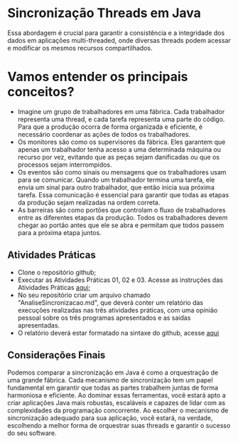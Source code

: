 # Sincronização Threads em Java
Essa abordagem é crucial para garantir a consistência e a integridade dos dados em aplicações multi-threaded, onde diversas threads podem acessar e modificar os mesmos recursos compartilhados.

# Vamos entender os principais conceitos?
* Imagine um grupo de trabalhadores em uma fábrica. Cada trabalhador representa uma thread, e cada tarefa representa uma parte do código. Para que a produção ocorra de forma organizada e eficiente, é necessário coordenar as ações de todos os trabalhadores.
* Os monitores são como os supervisores da fábrica. Eles garantem que apenas um trabalhador tenha acesso a uma determinada máquina ou recurso por vez, evitando que as peças sejam danificadas ou que os processos sejam interrompidos.
* Os eventos são como sinais ou mensagens que os trabalhadores usam para se comunicar. Quando um trabalhador termina uma tarefa, ele envia um sinal para outro trabalhador, que então inicia sua próxima tarefa. Essa comunicação é essencial para garantir que todas as etapas da produção sejam realizadas na ordem correta.
* As barreiras são como portões que controlam o fluxo de trabalhadores entre as diferentes etapas da produção. Todos os trabalhadores devem chegar ao portão antes que ele se abra e permitam que todos passem para a próxima etapa juntos.

## Atividades Práticas
* Clone o repositório github;
* Executar as Atividades Práticas 01, 02 e 03. Acesse as instruções das Atividades Práticas [aqui](./problema/sincronizacao.md);
* No seu repositório criar um arquivo chamado "AnaliseSincronizacao.md", que deverá conter um relatório das execuções realizadas nas três atividades práticas, com uma opinião pessoal sobre os três programas apresentados e as saidas apresentadas.
* O relatório deverá estar formatado na sintaxe do github, acesse [aqui](https://docs.github.com/pt/get-started/writing-on-github/getting-started-with-writing-and-formatting-on-github/basic-writing-and-formatting-syntax)

## Considerações Finais
Podemos comparar a sincronização em Java é como a orquestração de uma grande fábrica. Cada mecanismo de sincronização tem um papel fundamental em garantir que todas as partes trabalhem juntas de forma harmoniosa e eficiente. Ao dominar essas ferramentas, você estará apto a criar aplicações Java mais robustas, escaláveis e capazes de lidar com as complexidades da programação concorrente.
Ao escolher o mecanismo de sincronização adequado para sua aplicação, você estará, na verdade, escolhendo a melhor forma de orquestrar suas threads e garantir o sucesso do seu software.
